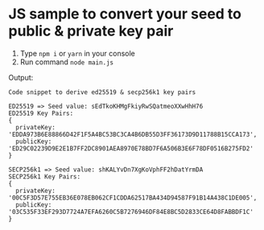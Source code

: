 # JS sample to convert your seed to public & private key pair

1. Type `npm i` or `yarn` in your console
2. Run command `node main.js`

Output:

```
Code snippet to derive ed25519 & secp256k1 key pairs

ED25519 => Seed value: sEdTkoKHMgFkiyRwSQatmeoXXwHhH76
ED25519 Key Pairs:
{
  privateKey: 'EDDA973B6E88866D42F1F5A4BC53BC3CA4B6DB55D3FF36173D9D11788B15CCA173',
  publicKey: 'ED29C02239D9E2E1B7FF2DC8901AEA8970E78BD7F6A506B3E6F78DF0516B275FD2'
}

SECP256k1 => Seed value: shKALYvDn7XgKoVphFF2hDatYrmDA
SECP256k1 Key Pairs:
{
  privateKey: '00C5F3D57E755EB36E078EB062CF1CDDA62517BA434D94587F91B14A438C1DE005',
  publicKey: '03C535F33EF293D7724A7EFA6260C5B7276946DF84E8BC5D2833CE64D8FABBDF1C'
}
```